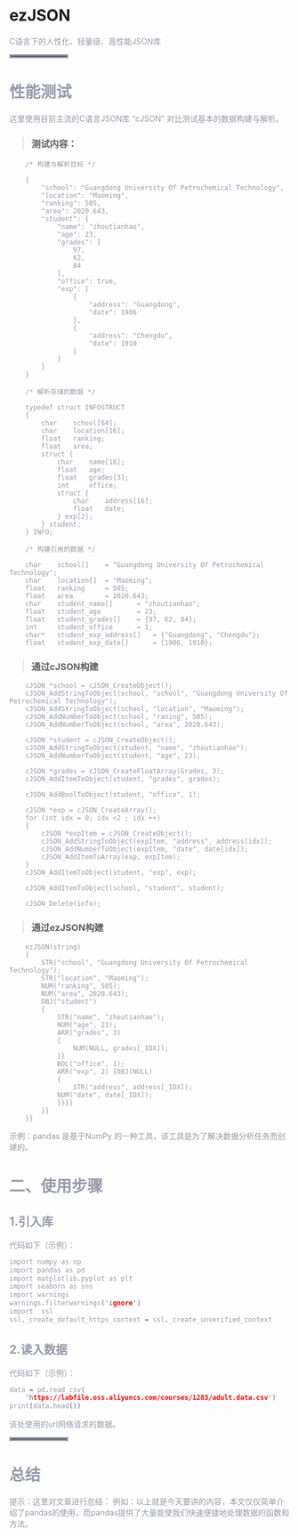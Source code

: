 
# ezJSON
<font color=#999AAA >C语言下的人性化、轻量级、高性能JSON库

<hr style=" border:solid; width:100px; height:1px;" color=#000000 size=1">

# 性能测试
<font color=#999AAA >这里使用目前主流的C语言JSON库 “cJSON” 对比测试基本的数据构建与解析。

> ### 测试内容：
```
    /* 构建与解析目标 */

    {
        "school": "Guangdong University Of Petrochemical Technology",
        "location": "Maoming",
        "ranking": 505,
        "area": 2020.643,
        "student": {
            "name": "zhoutianhao",
            "age": 23,
            "grades": [
                97,
                62,
                84
            ],
            "office": true,
            "exp": [
                {
                    "address": "Guangdong",
                    "date": 1906
                },
                {
                    "address": "Chengdu",
                    "date": 1910
                }
            ]
        }
    }

    /* 解析存储的数据 */

    typedef struct INFOSTRUCT 
    {
        char    school[64];
        char    location[16];
        float   ranking;
        float   area;
        struct {
            char    name[16];
            float   age;
            float   grades[3];
            int     office;
            struct {
                char    address[16];
                float   date;
            } exp[2];
        } student;
    } INFO;

    /* 构建引用的数据 */

    char    school[]    = "Guangdong University Of Petrochemical Technology";
    char    location[]  = "Maoming";
    float   ranking     = 505;
    float   area        = 2020.643;
    char    student_name[]      = "zhoutianhao";
    float   student_age         = 23;
    float   student_grades[]    = {97, 62, 84};
    int     student_office      = 1;
    char*   student_exp_address[]   = {"Guangdong", "Chengdu"};
    float   student_exp_date[]      = {1906, 1910};

```

>### 通过cJSON构建
```
    cJSON *school = cJSON_CreateObject();
    cJSON_AddStringToObject(school, "school", "Guangdong University Of Petrochemical Technology");
    cJSON_AddStringToObject(school, "location", "Maoming");
    cJSON_AddNumberToObject(school, "raning", 505);
    cJSON_AddNumberToObject(school, "area", 2020.643);

    cJSON *student = cJSON_CreateObject();
    cJSON_AddStringToObject(student, "name", "zhoutianhao");
    cJSON_AddNumberToObject(student, "age", 23);

    cJSON *grades = cJSON_CreateFloatArray(Grades, 3);
    cJSON_AddItemToObject(student, "grades", grades);
    
    cJSON_AddBoolToObject(student, "office", 1);

    cJSON *exp = cJSON_CreateArray();
    for (int idx = 0; idx <2 ; idx ++) 
    {
        cJSON *expItem = cJSON_CreateObject();
        cJSON_AddStringToObject(expItem, "address", address[idx]);
        cJSON_AddNumberToObject(expItem, "date", date[idx]);
        cJSON_AddItemToArray(exp, expItem);
    }
    cJSON_AddItemToObject(student, "exp", exp);

    cJSON_AddItemToObject(school, "student", student);
        
    cJSON_Delete(info);
```

>### 通过ezJSON构建

```
    ezJSON(string)
    {
        STR("school", "Guangdong University Of Petrochemical Technology");
        STR("location", "Maoming");
        NUM("ranking", 505);
        NUM("area", 2020.643);
        OBJ("student")
        {
            STR("name", "zhoutianhao");
            NUM("age", 23);
            ARR("grades", 3)
            {
                NUM(NULL, grades[_IDX]);
            }}
            BOL("office", 1);
            ARR("exp", 2) {OBJ(NULL)
            {
                STR("address", address[_IDX]);
	        NUM("date", date[_IDX]);
            }}}}
        }}
    }}
```




<font color=#999AAA >示例：pandas 是基于NumPy 的一种工具，该工具是为了解决数据分析任务而创建的。



# 二、使用步骤
## 1.引入库


<font color=#999AAA >代码如下（示例）：



```c
import numpy as np
import pandas as pd
import matplotlib.pyplot as plt
import seaborn as sns
import warnings
warnings.filterwarnings('ignore')
import  ssl
ssl._create_default_https_context = ssl._create_unverified_context
```

## 2.读入数据

<font color=#999AAA >代码如下（示例）：



```c
data = pd.read_csv(
    'https://labfile.oss.aliyuncs.com/courses/1283/adult.data.csv')
print(data.head())
```



<font color=#999AAA >该处使用的url网络请求的数据。

<hr style=" border:solid; width:100px; height:1px;" color=#000000 size=1">

# 总结
<font color=#999AAA >提示：这里对文章进行总结：
例如：以上就是今天要讲的内容，本文仅仅简单介绍了pandas的使用，而pandas提供了大量能使我们快速便捷地处理数据的函数和方法。
